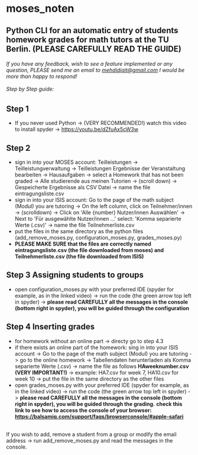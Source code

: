 # moses_noten
## Python CLI for an automatic entry of students homework grades for math tutors at the TU Berlin. (PLEASE CAREFULLY READ THE GUIDE)<br/>
###### If you have any feedback, wish to see a feature implemented or any question, PLEASE send me an email to mehdidjait@gmail.com I would be more than happy to respond! <br/><br/> Step by Step guide:

## Step 1
* If you never used Python -> (VERY RECOMMENDED!) watch this video to install spyder -> https://youtu.be/dZfuAx5cW3w  
## Step 2
* sign in into your MOSES account:
Teilleistungen -> Teilleistungverwaltung -> Teilleistungen Ergebnisse der Veranstaltung bearbeiten -> Hausaufgaben -> select a Homework that has not been graded -> Alle studierende aus meinen Tutorien -> (scroll down) -> Gespeicherte Ergebnisse als CSV Datei -> name the file eintragungsliste.csv
* sign in into your ISIS account:
Go to the page of the math subject (Modul) you are tutoring -> On the left column, click on Teilnehmer/innen -> (scrolldown) -> Click on 'Alle {number} Nutzer/innen Auswählen' -> Next to 'Für ausgewählte Nutzer/innen …' select: 'Komma separierte Werte (.csv)' -> name the file Teilnehmerliste.csv 
* put the files in the same directory as the python files (add_remove_moses.py, configuration_moses.py, grades_moses.py)
* **PLEASE MAKE SURE that the files are correctly named eintragungsliste.csv (the file downloaded from moses) and Teilnehmerliste.csv (the file downloaded from ISIS)**
## Step 3 Assigning students to groups
* open configuration_moses.py with your preferred IDE (spyder for example, as in the linked video) -> run the code (the green arrow top left in spyder) -> 
**please read CAREFULLY all the messages in the console (bottom right in spyder), you will be guided through the configuration**
## Step 4 Inserting grades
* for homework without an online part -> directy go to step 4.3
* if there exists an online part of the homework: sing in into your ISIS account -> Go to the page of the math subject (Modul) you are tutoring -> go to the online homework -> Tabellendaten herunterladen als Komma separierte Werte (.csv) -> name the file as follows  __HAweeknumber.csv (VERY IMPORTANT!)__ -> example: HA7.csv for week 7, HA10.csv for week 10 -> put the file in the same directory as the other files   
* open grades_moses.py with your preferred IDE (spyder for example, as in the linked video) -> run the code (the green arrow top left in spyder) -> **please read CAREFULLY all the messages in the console (bottom right in spyder), you will be guided through the grading.** 
**check this link to see how to access the console of your browser: https://balsamiq.com/support/faqs/browserconsole/#apple-safari**
<br/>
If you wish to add, remove a student from a group or modify the email address -> run add_remove_moses.py and read the messages in the console.
